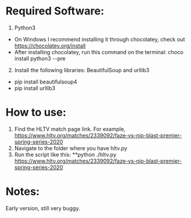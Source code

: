 # Required Software:
1. Python3
  - On Windows I recommend installing it through chocolatey, check out https://chocolatey.org/install
  - After installing chocolatey, run this command on the terminal: choco install python3 --pre 
2. Install the following libraries: BeautifulSoup and urllib3
  - pip install beautifulsoup4
  - pip install urllib3

# How to use:

1. Find the HLTV match page link. For example, https://www.hltv.org/matches/2339092/faze-vs-nip-blast-premier-spring-series-2020
2. Navigate to the folder where you have hltv.py
3. Run the script like this: **python ./hltv.py https://www.hltv.org/matches/2339092/faze-vs-nip-blast-premier-spring-series-2020

# Notes:

Early version, still very buggy.

